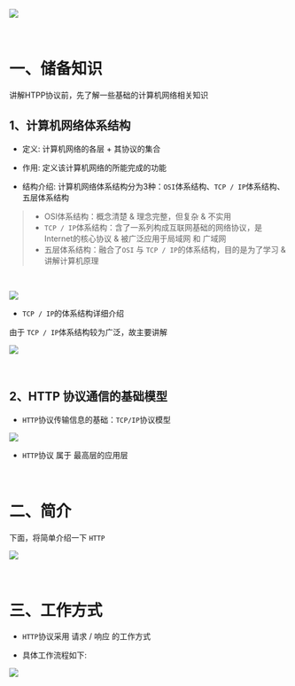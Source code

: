 ![](https://imgconvert.csdnimg.cn/aHR0cDovL3VwbG9hZC1pbWFnZXMuamlhbnNodS5pby91cGxvYWRfaW1hZ2VzLzk0NDM2NS0zOGJkZGQ0Mjc5MjM4NTUxLnBuZz9pbWFnZU1vZ3IyL2F1dG8tb3JpZW50L3N0cmlwJTdDaW1hZ2VWaWV3Mi8yL3cvMTI0MA)

<br>

# 一、储备知识
讲解HTPP协议前，先了解一些基础的计算机网络相关知识

## 1、计算机网络体系结构

- 定义: 计算机网络的各层 + 其协议的集合

- 作用: 定义该计算机网络的所能完成的功能

- 结构介绍: 计算机网络体系结构分为3种：`OSI`体系结构、`TCP / IP`体系结构、五层体系结构

>- OSI体系结构：概念清楚 & 理念完整，但复杂 & 不实用
>- `TCP / IP`体系结构：含了一系列构成互联网基础的网络协议，是Internet的核心协议 & 被广泛应用于局域网 和 广域网
>- 五层体系结构：融合了`OSI` 与 `TCP / IP`的体系结构，目的是为了学习 & 讲解计算机原理

<br>

![](https://imgconvert.csdnimg.cn/aHR0cDovL3VwbG9hZC1pbWFnZXMuamlhbnNodS5pby91cGxvYWRfaW1hZ2VzLzk0NDM2NS1iM2RlZGE3YzNmM2I5MmM2LnBuZz9pbWFnZU1vZ3IyL2F1dG8tb3JpZW50L3N0cmlwJTdDaW1hZ2VWaWV3Mi8yL3cvMTI0MA)

- `TCP / IP`的体系结构详细介绍

由于 `TCP / IP`体系结构较为广泛，故主要讲解

![](https://imgconvert.csdnimg.cn/aHR0cDovL3VwbG9hZC1pbWFnZXMuamlhbnNodS5pby91cGxvYWRfaW1hZ2VzLzk0NDM2NS03M2Q3ZDU2YjFmNTRkOTQ1LnBuZz9pbWFnZU1vZ3IyL2F1dG8tb3JpZW50L3N0cmlwJTdDaW1hZ2VWaWV3Mi8yL3cvMTI0MA)

<br>

## 2、HTTP 协议通信的基础模型

- `HTTP`协议传输信息的基础：`TCP/IP`协议模型

![](https://imgconvert.csdnimg.cn/aHR0cDovL3VwbG9hZC1pbWFnZXMuamlhbnNodS5pby91cGxvYWRfaW1hZ2VzLzk0NDM2NS00OTJmMWNmMzk4MWNiMDc4LnBuZz9pbWFnZU1vZ3IyL2F1dG8tb3JpZW50L3N0cmlwJTdDaW1hZ2VWaWV3Mi8yL3cvMTI0MA)

- `HTTP`协议 属于 最高层的应用层

<br>

# 二、简介

下面，将简单介绍一下 `HTTP`

![](https://imgconvert.csdnimg.cn/aHR0cDovL3VwbG9hZC1pbWFnZXMuamlhbnNodS5pby91cGxvYWRfaW1hZ2VzLzk0NDM2NS1hNmM2ZTI0YjdiYjdiZmM3LnBuZz9pbWFnZU1vZ3IyL2F1dG8tb3JpZW50L3N0cmlwJTdDaW1hZ2VWaWV3Mi8yL3cvMTI0MA)

<br>

# 三、工作方式

- `HTTP`协议采用 请求 / 响应 的工作方式

- 具体工作流程如下:

![](https://imgconvert.csdnimg.cn/aHR0cDovL3VwbG9hZC1pbWFnZXMuamlhbnNodS5pby91cGxvYWRfaW1hZ2VzLzk0NDM2NS0yOGU0MDIwZGQ2NDQxMWI0LnBuZz9pbWFnZU1vZ3IyL2F1dG8tb3JpZW50L3N0cmlwJTdDaW1hZ2VWaWV3Mi8yL3cvMTI0MA)
